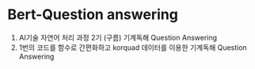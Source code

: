 # Bert-Question answering
 1. AI기술 자연어 처리 과정 2기 (구름) 기계독해 Question Answering
 2. 1번의 코드를 함수로 간편화하고 korquad 데이터를 이용한 기계독해 Question Answering

